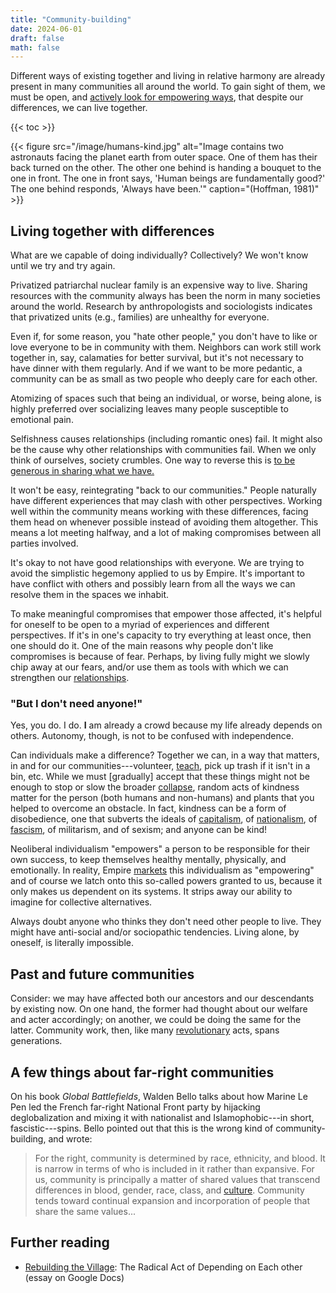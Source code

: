 ```yaml
---
title: "Community-building"
date: 2024-06-01
draft: false
math: false
---
```


Different ways of existing together and living in relative harmony are
already present in many communities all around the world. To gain sight
of them, we must be open, and
[actively look for empowering ways](/joyful-militancy),
that despite our differences, we can live
together.

{{< toc >}}

{{< figure src="/image/humans-kind.jpg" alt="Image contains two astronauts facing the planet earth from outer space. One of them has their back turned on the other. The other one behind is handing a bouquet to the one in front. The one in front says, 'Human beings are fundamentally good?' The one behind responds, 'Always have been.'" caption="(Hoffman, 1981)" >}}

## Living together with differences

What are we capable of doing individually? Collectively? We won't know
until we try and try again.

Privatized patriarchal nuclear family is an expensive way to live.
Sharing resources with the community always has been the norm in many
societies around the world. Research by anthropologists and sociologists
indicates that privatized units (e.g., families) are unhealthy for
everyone.

Even if, for some reason, you "hate other people," you don't
have to like or love everyone to be in community with them. Neighbors
can work still work together in, say, calamaties for better survival,
but it's not necessary to have dinner with them regularly.
And if we want to be more pedantic, a community can be as small as two
people who deeply care for each other.

Atomizing of spaces such that being an individual, or worse, being
alone, is highly preferred over socializing leaves many people
susceptible to emotional pain.

Selfishness causes relationships (including romantic ones) fail.
It might also be the
cause why other relationships with communities fail. When we only think
of ourselves, society crumbles. One way to reverse this is
[to be generous in sharing what we have.](/mutual-aid)

It won't be easy, reintegrating "back to our communities."
People naturally have different experiences
that may clash with other perspectives. Working well within the
community means working with these differences, facing them head on
whenever possible instead of avoiding them altogether. This means a lot
meeting halfway, and a lot of making compromises between all parties
involved.

It's okay to not have good relationships with everyone. We are trying to
avoid the simplistic hegemony applied to us by Empire. It's important to
have conflict with others and possibly learn from all the ways we can
resolve them in the spaces we inhabit.

To make meaningful compromises that empower those affected,
it's helpful for oneself to be open to a myriad of experiences and
different perspectives. If it's in one's capacity to try everything at
least once, then one should do it. One of the main reasons why people
don't like compromises is because of fear. Perhaps, by living fully
might we slowly chip away at our fears, and/or use them as tools with
which we can strengthen our [relationships](/friendship).

### "But I don't need anyone!"

Yes, you do. I do.
**I** am already a crowd because my life already
depends on others.
Autonomy, though, is not to be confused with independence.

Can individuals make a difference? Together we can, in a way that
matters, in and for our communities---volunteer, [teach](/pedagogy), pick up
trash if it isn't in a bin, etc. While we must [gradually] accept that
these things might not be enough to stop or slow the broader
[collapse](/collapse), random acts of kindness matter for the person
(both humans and non-humans) and plants that you helped to overcome an
obstacle. In fact, kindness can be a form of disobedience, one that
subverts the ideals of [capitalism](/capitalism), of [nationalism](/nationalism), of [fascism](/fascism), of
militarism, and of sexism; and anyone can be kind!

Neoliberal individualism "empowers" a person to be responsible for their
own success, to keep themselves healthy mentally, physically, and
emotionally. In reality, Empire [markets](/mr) this individualism as
"empowering" and of course we latch onto this so-called powers granted
to us, because it only makes us dependent on its systems. It strips away
our ability to imagine for collective alternatives.

Always doubt anyone who thinks they don't need other people to live.
They might have anti-social and/or sociopathic tendencies. Living alone,
by oneself, is literally impossible.

## Past and future communities

Consider: we may have affected both our ancestors and our descendants by
existing now. On one hand, the former had thought about our welfare and
acter accordingly; on another, we could be doing the same for the
latter. Community work, then, like many [revolutionary](/revolution) acts, spans generations.

## A few things about far-right communities

On his book *Global Battlefields*, Walden Bello talks about how Marine
Le Pen led the French far-right National Front party by hijacking
deglobalization and mixing it with nationalist and Islamophobic---in
short, fascistic---spins. Bello pointed out that this is the wrong kind
of community-building, and wrote:

> For the right, community is determined by race, ethnicity, and blood.
> It is narrow in terms of who is included in it rather than expansive.
> For us, community is principally a matter of shared values that
> transcend differences in blood, gender, race, class, and [culture](/culture).
> Community tends toward continual expansion and incorporation of people
> that share the same values...


## Further reading

- [Rebuilding the Village](https://docs.google.com/document/d/1rC-0Mpe5F78oA991Odno4fyXmr6O-1_CH6NCKy6uEXs/edit?tab=t.0): The Radical Act of Depending on Each other (essay on Google Docs)
